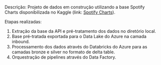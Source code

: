 

Descrição: Projeto de dados em construção utilizando a base Spotify Charts disponibilizada no Kaggle (link: [Spotify Charts](https://www.kaggle.com/datasets/sunnykakar/spotify-charts-all-audio-data)).

Etapas realizadas:

1. Extração da base da API e pré-tratamento dos dados no diretório local.
2. Base pré-tratada exportada para o Data Lake do Azure na camada inbound.
3. Processamento dos dados através do Databricks do Azure para as camadas bronze e silver no formato de delta table.
4. Orquestração de pipelines através do Data Factory.

